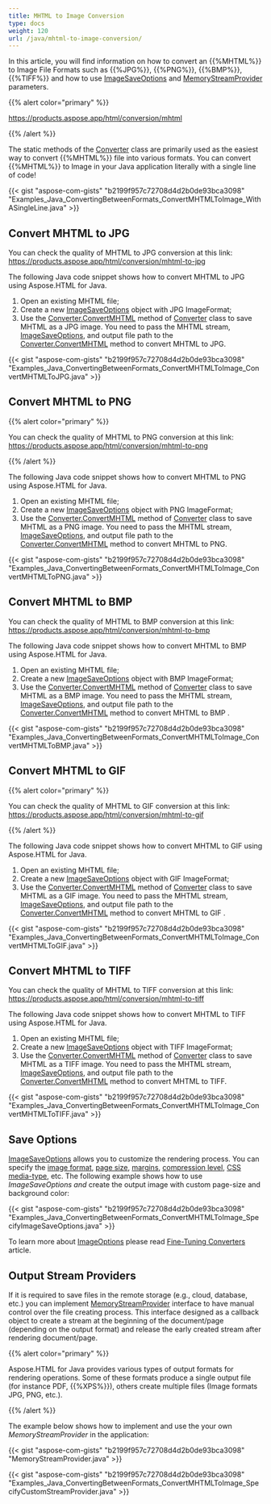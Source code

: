 ```yaml
---
title: MHTML to Image Conversion
type: docs
weight: 120
url: /java/mhtml-to-image-conversion/
---
```


In this article, you will find information on how to convert an {{%MHTML%}} to Image File Formats such as {{%JPG%}}, {{%PNG%}}, {{%BMP%}}, {{%TIFF%}} and how to use [ImageSaveOptions](https://apireference.aspose.com/java/html/aspose.html.saving/imagesaveoptions) and [MemoryStreamProvider](https://apireference.aspose.com/html/java/com.aspose.html/package-frame) parameters.

{{% alert color="primary" %}} 

<https://products.aspose.app/html/conversion/mhtml>

{{% /alert %}} 

The static methods of the [Converter](https://apireference.aspose.com/java/html/aspose.html.converters/converter) class are primarily used as the easiest way to convert {{%MHTML%}} file into various formats. You can convert {{%MHTML%}} to Image in your Java application literally with a single line of code!

{{< gist "aspose-com-gists" "b2199f957c72708d4d2b0de93bca3098" "Examples_Java_ConvertingBetweenFormats_ConvertMHTMLToImage_WithASingleLine.java" >}}
## **Convert MHTML to JPG** ## 
You can check the quality of MHTML to JPG conversion at this link: <https://products.aspose.app/html/conversion/mhtml-to-jpg>

The following Java code snippet shows how to convert MHTML to JPG using Aspose.HTML for Java.

1. Open an existing MHTML file;
1. Create a new [ImageSaveOptions](https://apireference.aspose.com/java/html/aspose.html.saving/imagesaveoptions) object with JPG ImageFormat;
1. Use the [Converter.ConvertMHTML](https://apireference.aspose.com/java/html/aspose.html.converters.converter/convertmhtml/methods/7) method of [Converter](https://apireference.aspose.com/java/html/aspose.html.converters/converter) class to save MHTML as a JPG image. You need to pass the MHTML stream, [ImageSaveOptions](https://apireference.aspose.com/java/html/aspose.html.saving/imagesaveoptions), and output file path to the [Converter.ConvertMHTML](https://apireference.aspose.com/java/html/aspose.html.converters.converter/convertmhtml/methods/7) method to convert MHTML to JPG.

{{< gist "aspose-com-gists" "b2199f957c72708d4d2b0de93bca3098" "Examples_Java_ConvertingBetweenFormats_ConvertMHTMLToImage_ConvertMHTMLToJPG.java" >}}
## **Convert MHTML to PNG** ## 
{{% alert color="primary" %}} 

You can check the quality of MHTML to PNG conversion at this link: <https://products.aspose.app/html/conversion/mhtml-to-png>

{{% /alert %}} 

The following Java code snippet shows how to convert MHTML to PNG using Aspose.HTML for Java.

1. Open an existing MHTML file;
1. Create a new [ImageSaveOptions](https://apireference.aspose.com/java/html/aspose.html.saving/imagesaveoptions) object with PNG ImageFormat;
1. Use the [Converter.ConvertMHTML](https://apireference.aspose.com/java/html/aspose.html.converters.converter/convertmhtml/methods/7) method of [Converter](https://apireference.aspose.com/java/html/aspose.html.converters/converter) class to save MHTML as a PNG image. You need to pass the MHTML stream, [ImageSaveOptions](https://apireference.aspose.com/java/html/aspose.html.saving/imagesaveoptions), and output file path to the [Converter.ConvertMHTML](https://apireference.aspose.com/java/html/aspose.html.converters.converter/convertmhtml/methods/7) method to convert MHTML to PNG.

{{< gist "aspose-com-gists" "b2199f957c72708d4d2b0de93bca3098" "Examples_Java_ConvertingBetweenFormats_ConvertMHTMLToImage_ConvertMHTMLToPNG.java" >}}
## **Convert MHTML to BMP** ## 
You can check the quality of MHTML to BMP conversion at this link: <https://products.aspose.app/html/conversion/mhtml-to-bmp>

The following Java code snippet shows how to convert MHTML to BMP using Aspose.HTML for Java.

1. Open an existing MHTML file;
1. Create a new [ImageSaveOptions](https://apireference.aspose.com/java/html/aspose.html.saving/imagesaveoptions) object with BMP ImageFormat;
1. Use the [Converter.ConvertMHTML](https://apireference.aspose.com/java/html/aspose.html.converters.converter/convertmhtml/methods/7) method of [Converter](https://apireference.aspose.com/java/html/aspose.html.converters/converter) class to save MHTML as a BMP image. You need to pass the MHTML stream, [ImageSaveOptions](https://apireference.aspose.com/java/html/aspose.html.saving/imagesaveoptions), and output file path to the [Converter.ConvertMHTML](https://apireference.aspose.com/java/html/aspose.html.converters.converter/convertmhtml/methods/7) method to convert MHTML to BMP .

{{< gist "aspose-com-gists" "b2199f957c72708d4d2b0de93bca3098" "Examples_Java_ConvertingBetweenFormats_ConvertMHTMLToImage_ConvertMHTMLToBMP.java" >}}
## **Convert MHTML to GIF** ## 
{{% alert color="primary" %}} 

You can check the quality of MHTML to GIF conversion at this link: <https://products.aspose.app/html/conversion/mhtml-to-gif>

{{% /alert %}} 

The following Java code snippet shows how to convert MHTML to GIF using Aspose.HTML for Java.

1. Open an existing MHTML file;
1. Create a new [ImageSaveOptions](https://apireference.aspose.com/java/html/aspose.html.saving/imagesaveoptions) object with GIF ImageFormat;
1. Use the [Converter.ConvertMHTML](https://apireference.aspose.com/java/html/aspose.html.converters.converter/convertmhtml/methods/7) method of [Converter](https://apireference.aspose.com/java/html/aspose.html.converters/converter) class to save MHTML as a GIF image. You need to pass the MHTML stream, [ImageSaveOptions](https://apireference.aspose.com/java/html/aspose.html.saving/imagesaveoptions), and output file path to the [Converter.ConvertMHTML](https://apireference.aspose.com/java/html/aspose.html.converters.converter/convertmhtml/methods/7) method to convert MHTML to GIF .

{{< gist "aspose-com-gists" "b2199f957c72708d4d2b0de93bca3098" "Examples_Java_ConvertingBetweenFormats_ConvertMHTMLToImage_ConvertMHTMLToGIF.java" >}}
## **Convert MHTML to TIFF** ## 
You can check the quality of MHTML to TIFF conversion at this link: <https://products.aspose.app/html/conversion/mhtml-to-tiff>

The following Java code snippet shows how to convert MHTML to TIFF using Aspose.HTML for Java.

1. Open an existing MHTML file;
1. Create a new [ImageSaveOptions](https://apireference.aspose.com/java/html/aspose.html.saving/imagesaveoptions) object with TIFF ImageFormat;
1. Use the [Converter.ConvertMHTML](https://apireference.aspose.com/java/html/aspose.html.converters.converter/convertmhtml/methods/7) method of [Converter](https://apireference.aspose.com/java/html/aspose.html.converters/converter) class to save MHTML as a TIFF image. You need to pass the MHTML stream, [ImageSaveOptions](https://apireference.aspose.com/java/html/aspose.html.saving/imagesaveoptions), and output file path to the [Converter.ConvertMHTML](https://apireference.aspose.com/java/html/aspose.html.converters.converter/convertmhtml/methods/7) method to convert MHTML to TIFF.

{{< gist "aspose-com-gists" "b2199f957c72708d4d2b0de93bca3098" "Examples_Java_ConvertingBetweenFormats_ConvertMHTMLToImage_ConvertMHTMLToTIFF.java" >}}
## **Save Options** ## 
[ImageSaveOptions](https://apireference.aspose.com/java/html/aspose.html.saving/imagesaveoptions) allows you to customize the rendering process. You can specify the [image format](https://apireference.aspose.com/html/java/com.aspose.html.rendering.image/ImageFormat), [page size](https://apireference.aspose.com/html/java/com.aspose.html.rendering/RenderingOptions#getPageSetup--), [margins](https://apireference.aspose.com/html/java/com.aspose.html.drawing/Page#getMargin--), [compression level](https://apireference.aspose.com/html/java/com.aspose.html.rendering.image/Compression), [CSS media-type](https://apireference.aspose.com/html/java/com.aspose.html.rendering/MediaType), etc. The following example shows how to use *ImageSaveOptions and* create the output image with custom page-size and background color:

{{< gist "aspose-com-gists" "b2199f957c72708d4d2b0de93bca3098" "Examples_Java_ConvertingBetweenFormats_ConvertMHTMLToImage_SpecifyImageSaveOptions.java" >}}

To learn more about [ImageOptions](https://apireference.aspose.com/java/html/aspose.html.saving/imagesaveoptions) please read [Fine-Tuning Converters](/html/java/fine-tuning-converters/) article.
## **Output Stream Providers** ## 
If it is required to save files in the remote storage (e.g., cloud, database, etc.) you can implement [MemoryStreamProvider](https://apireference.aspose.com/html/java/com.aspose.html/package-frame) interface to have manual control over the file creating process. This interface designed as a callback object to create a stream at the beginning of the document/page (depending on the output format) and release the early created stream after rendering document/page.

{{% alert color="primary" %}} 

Aspose.HTML for Java provides various types of output formats for rendering operations. Some of these formats produce a single output file (for instance PDF, {{%XPS%}}), others create multiple files (Image formats JPG, PNG, etc.).

{{% /alert %}} 

The example below shows how to implement and use the your own *MemoryStreamProvider* in the application:

{{< gist "aspose-com-gists" "b2199f957c72708d4d2b0de93bca3098" "MemoryStreamProvider.java" >}}

{{< gist "aspose-com-gists" "b2199f957c72708d4d2b0de93bca3098" "Examples_Java_ConvertingBetweenFormats_ConvertMHTMLToImage_SpecifyCustomStreamProvider.java" >}}


